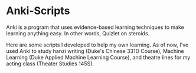 # Anki-Scripts
Anki is a program that uses evidence-based learning techniques to make learning anything easy. In other words, Quizlet on steroids.

Here are some scripts I developed to help my own learning. As of now, I've used Anki to study hanzi writing (Duke's Chinese 331D Course), Machine Learning (Duke Applied Machine Learning Course), and theatre lines for my acting class (Theater Studies 145S).
